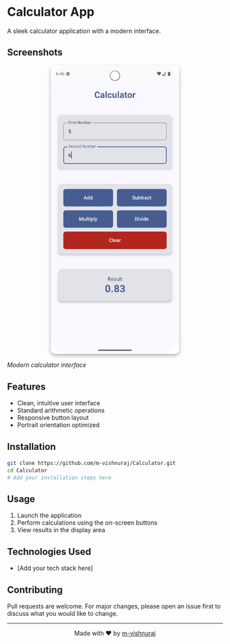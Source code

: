 # Calculator App

A sleek calculator application with a modern interface.

## Screenshots

<div align="center">
  <img src="https://github.com/m-vishnuraj/Calculator/blob/main/Screenshot_20250821_184651.png?raw=true" 
       alt="Calculator App Screenshot" 
       width="300" 
       style="border-radius: 10px; box-shadow: 0 4px 8px rgba(0,0,0,0.3);">
</div>

*Modern calculator interface*

## Features

- Clean, intuitive user interface
- Standard arithmetic operations
- Responsive button layout
- Portrait orientation optimized

## Installation

```bash
git clone https://github.com/m-vishnuraj/Calculator.git
cd Calculator
# Add your installation steps here
```

## Usage

1. Launch the application
2. Perform calculations using the on-screen buttons
3. View results in the display area

## Technologies Used

- [Add your tech stack here]

## Contributing

Pull requests are welcome. For major changes, please open an issue first to discuss what you would like to change.

---

<p align="center">Made with ❤️ by <a href="https://github.com/m-vishnuraj">m-vishnuraj</a></p>
